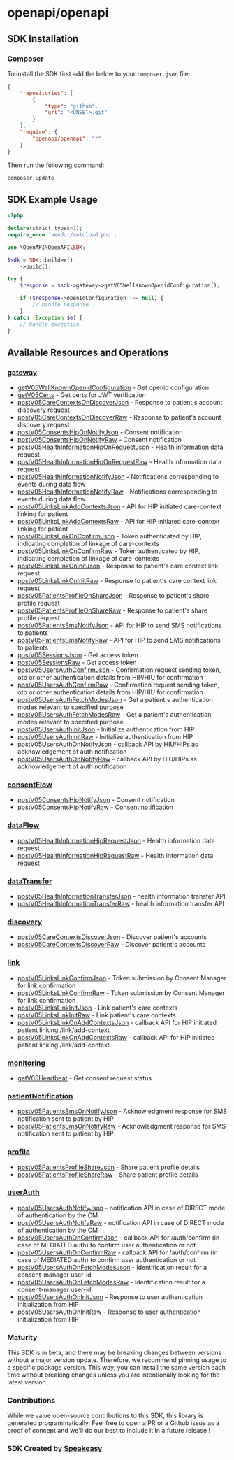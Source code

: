 # openapi/openapi

<!-- Start SDK Installation -->
## SDK Installation

### Composer

To install the SDK first add the below to your `composer.json` file:

```json
{
    "repositories": [
        {
            "type": "github",
            "url": "<UNSET>.git"
        }
    ],
    "require": {
        "openapi/openapi": "*"
    }
}
```

Then run the following command:

```bash
composer update
```
<!-- End SDK Installation -->

## SDK Example Usage
<!-- Start SDK Example Usage -->
```php
<?php

declare(strict_types=1);
require_once 'vendor/autoload.php';

use \OpenAPI\OpenAPI\SDK;

$sdk = SDK::builder()
    ->build();

try {
    $response = $sdk->gateway->getV05WellKnownOpenidConfiguration();

    if ($response->openIdConfiguration !== null) {
        // handle response
    }
} catch (Exception $e) {
    // handle exception
}
```
<!-- End SDK Example Usage -->

<!-- Start SDK Available Operations -->
## Available Resources and Operations


### [gateway](docs/gateway/README.md)

* [getV05WellKnownOpenidConfiguration](docs/gateway/README.md#getv05wellknownopenidconfiguration) - Get openid configuration
* [getV05Certs](docs/gateway/README.md#getv05certs) - Get certs for JWT verification
* [postV05CareContextsOnDiscoverJson](docs/gateway/README.md#postv05carecontextsondiscoverjson) - Response to patient's account discovery request
* [postV05CareContextsOnDiscoverRaw](docs/gateway/README.md#postv05carecontextsondiscoverraw) - Response to patient's account discovery request
* [postV05ConsentsHipOnNotifyJson](docs/gateway/README.md#postv05consentshiponnotifyjson) - Consent notification
* [postV05ConsentsHipOnNotifyRaw](docs/gateway/README.md#postv05consentshiponnotifyraw) - Consent notification
* [postV05HealthInformationHipOnRequestJson](docs/gateway/README.md#postv05healthinformationhiponrequestjson) - Health information data request
* [postV05HealthInformationHipOnRequestRaw](docs/gateway/README.md#postv05healthinformationhiponrequestraw) - Health information data request
* [postV05HealthInformationNotifyJson](docs/gateway/README.md#postv05healthinformationnotifyjson) - Notifications corresponding to events during data flow
* [postV05HealthInformationNotifyRaw](docs/gateway/README.md#postv05healthinformationnotifyraw) - Notifications corresponding to events during data flow
* [postV05LinksLinkAddContextsJson](docs/gateway/README.md#postv05linkslinkaddcontextsjson) - API for HIP initiated care-context linking for patient
* [postV05LinksLinkAddContextsRaw](docs/gateway/README.md#postv05linkslinkaddcontextsraw) - API for HIP initiated care-context linking for patient
* [postV05LinksLinkOnConfirmJson](docs/gateway/README.md#postv05linkslinkonconfirmjson) - Token authenticated by HIP, indicating completion of linkage of care-contexts
* [postV05LinksLinkOnConfirmRaw](docs/gateway/README.md#postv05linkslinkonconfirmraw) - Token authenticated by HIP, indicating completion of linkage of care-contexts
* [postV05LinksLinkOnInitJson](docs/gateway/README.md#postv05linkslinkoninitjson) - Response to patient's care context link request
* [postV05LinksLinkOnInitRaw](docs/gateway/README.md#postv05linkslinkoninitraw) - Response to patient's care context link request
* [postV05PatientsProfileOnShareJson](docs/gateway/README.md#postv05patientsprofileonsharejson) - Response to patient's share profile request
* [postV05PatientsProfileOnShareRaw](docs/gateway/README.md#postv05patientsprofileonshareraw) - Response to patient's share profile request
* [postV05PatientsSmsNotifyJson](docs/gateway/README.md#postv05patientssmsnotifyjson) - API for HIP to send SMS notifications to patients
* [postV05PatientsSmsNotifyRaw](docs/gateway/README.md#postv05patientssmsnotifyraw) - API for HIP to send SMS notifications to patients
* [postV05SessionsJson](docs/gateway/README.md#postv05sessionsjson) - Get access token
* [postV05SessionsRaw](docs/gateway/README.md#postv05sessionsraw) - Get access token
* [postV05UsersAuthConfirmJson](docs/gateway/README.md#postv05usersauthconfirmjson) - Confirmation request sending token, otp or other authentication details from HIP/HIU for confirmation
* [postV05UsersAuthConfirmRaw](docs/gateway/README.md#postv05usersauthconfirmraw) - Confirmation request sending token, otp or other authentication details from HIP/HIU for confirmation
* [postV05UsersAuthFetchModesJson](docs/gateway/README.md#postv05usersauthfetchmodesjson) - Get a patient's authentication modes relevant to specified purpose
* [postV05UsersAuthFetchModesRaw](docs/gateway/README.md#postv05usersauthfetchmodesraw) - Get a patient's authentication modes relevant to specified purpose
* [postV05UsersAuthInitJson](docs/gateway/README.md#postv05usersauthinitjson) - Initialize authentication from HIP
* [postV05UsersAuthInitRaw](docs/gateway/README.md#postv05usersauthinitraw) - Initialize authentication from HIP
* [postV05UsersAuthOnNotifyJson](docs/gateway/README.md#postv05usersauthonnotifyjson) - callback API by HIU/HIPs as acknowledgement of auth notification
* [postV05UsersAuthOnNotifyRaw](docs/gateway/README.md#postv05usersauthonnotifyraw) - callback API by HIU/HIPs as acknowledgement of auth notification

### [consentFlow](docs/consentflow/README.md)

* [postV05ConsentsHipNotifyJson](docs/consentflow/README.md#postv05consentshipnotifyjson) - Consent notification
* [postV05ConsentsHipNotifyRaw](docs/consentflow/README.md#postv05consentshipnotifyraw) - Consent notification

### [dataFlow](docs/dataflow/README.md)

* [postV05HealthInformationHipRequestJson](docs/dataflow/README.md#postv05healthinformationhiprequestjson) - Health information data request
* [postV05HealthInformationHipRequestRaw](docs/dataflow/README.md#postv05healthinformationhiprequestraw) - Health information data request

### [dataTransfer](docs/datatransfer/README.md)

* [postV05HealthInformationTransferJson](docs/datatransfer/README.md#postv05healthinformationtransferjson) - health information transfer API
* [postV05HealthInformationTransferRaw](docs/datatransfer/README.md#postv05healthinformationtransferraw) - health information transfer API

### [discovery](docs/discovery/README.md)

* [postV05CareContextsDiscoverJson](docs/discovery/README.md#postv05carecontextsdiscoverjson) - Discover patient's accounts
* [postV05CareContextsDiscoverRaw](docs/discovery/README.md#postv05carecontextsdiscoverraw) - Discover patient's accounts

### [link](docs/link/README.md)

* [postV05LinksLinkConfirmJson](docs/link/README.md#postv05linkslinkconfirmjson) - Token submission by Consent Manager for link confirmation
* [postV05LinksLinkConfirmRaw](docs/link/README.md#postv05linkslinkconfirmraw) - Token submission by Consent Manager for link confirmation
* [postV05LinksLinkInitJson](docs/link/README.md#postv05linkslinkinitjson) - Link patient's care contexts
* [postV05LinksLinkInitRaw](docs/link/README.md#postv05linkslinkinitraw) - Link patient's care contexts
* [postV05LinksLinkOnAddContextsJson](docs/link/README.md#postv05linkslinkonaddcontextsjson) - callback API for HIP initiated patient linking /link/add-context
* [postV05LinksLinkOnAddContextsRaw](docs/link/README.md#postv05linkslinkonaddcontextsraw) - callback API for HIP initiated patient linking /link/add-context

### [monitoring](docs/monitoring/README.md)

* [getV05Heartbeat](docs/monitoring/README.md#getv05heartbeat) - Get consent request status

### [patientNotification](docs/patientnotification/README.md)

* [postV05PatientsSmsOnNotifyJson](docs/patientnotification/README.md#postv05patientssmsonnotifyjson) - Acknowledgment response for SMS notification sent to patient by HIP
* [postV05PatientsSmsOnNotifyRaw](docs/patientnotification/README.md#postv05patientssmsonnotifyraw) - Acknowledgment response for SMS notification sent to patient by HIP

### [profile](docs/profile/README.md)

* [postV05PatientsProfileShareJson](docs/profile/README.md#postv05patientsprofilesharejson) - Share patient profile details
* [postV05PatientsProfileShareRaw](docs/profile/README.md#postv05patientsprofileshareraw) - Share patient profile details

### [userAuth](docs/userauth/README.md)

* [postV05UsersAuthNotifyJson](docs/userauth/README.md#postv05usersauthnotifyjson) - notification API in case of DIRECT mode of authentication by the CM
* [postV05UsersAuthNotifyRaw](docs/userauth/README.md#postv05usersauthnotifyraw) - notification API in case of DIRECT mode of authentication by the CM
* [postV05UsersAuthOnConfirmJson](docs/userauth/README.md#postv05usersauthonconfirmjson) - callback API for /auth/confirm (in case of MEDIATED auth) to confirm user authentication or not
* [postV05UsersAuthOnConfirmRaw](docs/userauth/README.md#postv05usersauthonconfirmraw) - callback API for /auth/confirm (in case of MEDIATED auth) to confirm user authentication or not
* [postV05UsersAuthOnFetchModesJson](docs/userauth/README.md#postv05usersauthonfetchmodesjson) - Identification result for a consent-manager user-id
* [postV05UsersAuthOnFetchModesRaw](docs/userauth/README.md#postv05usersauthonfetchmodesraw) - Identification result for a consent-manager user-id
* [postV05UsersAuthOnInitJson](docs/userauth/README.md#postv05usersauthoninitjson) - Response to user authentication initialization from HIP
* [postV05UsersAuthOnInitRaw](docs/userauth/README.md#postv05usersauthoninitraw) - Response to user authentication initialization from HIP
<!-- End SDK Available Operations -->

### Maturity

This SDK is in beta, and there may be breaking changes between versions without a major version update. Therefore, we recommend pinning usage
to a specific package version. This way, you can install the same version each time without breaking changes unless you are intentionally
looking for the latest version.

### Contributions

While we value open-source contributions to this SDK, this library is generated programmatically.
Feel free to open a PR or a Github issue as a proof of concept and we'll do our best to include it in a future release !

### SDK Created by [Speakeasy](https://docs.speakeasyapi.dev/docs/using-speakeasy/client-sdks)
